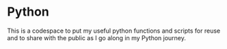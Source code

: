 # Python
This is a codespace to put my useful python functions and scripts for reuse and to share with the public as I go along in my Python journey.